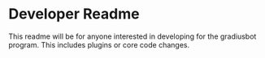 # Developer Readme

This readme will be for anyone interested in developing for the gradiusbot program. This includes plugins or core code changes.
